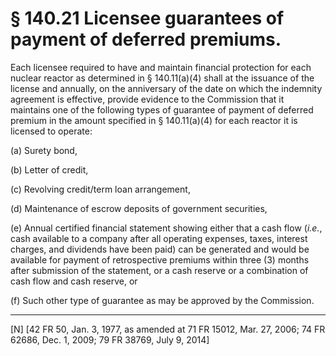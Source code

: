 # § 140.21   Licensee guarantees of payment of deferred premiums.

Each licensee required to have and maintain financial protection for each nuclear reactor as determined in § 140.11(a)(4) shall at the issuance of the license and annually, on the anniversary of the date on which the indemnity agreement is effective, provide evidence to the Commission that it maintains one of the following types of guarantee of payment of deferred premium in the amount specified in § 140.11(a)(4) for each reactor it is licensed to operate:


(a) Surety bond, 


(b) Letter of credit, 


(c) Revolving credit/term loan arrangement, 


(d) Maintenance of escrow deposits of government securities, 


(e) Annual certified financial statement showing either that a cash flow (*i.e.*, cash available to a company after all operating expenses, taxes, interest charges, and dividends have been paid) can be generated and would be available for payment of retrospective premiums within three (3) months after submission of the statement, or a cash reserve or a combination of cash flow and cash reserve, or 


(f) Such other type of guarantee as may be approved by the Commission.



---

[N] [42 FR 50, Jan. 3, 1977, as amended at 71 FR 15012, Mar. 27, 2006; 74 FR 62686, Dec. 1, 2009; 79 FR 38769, July 9, 2014]




